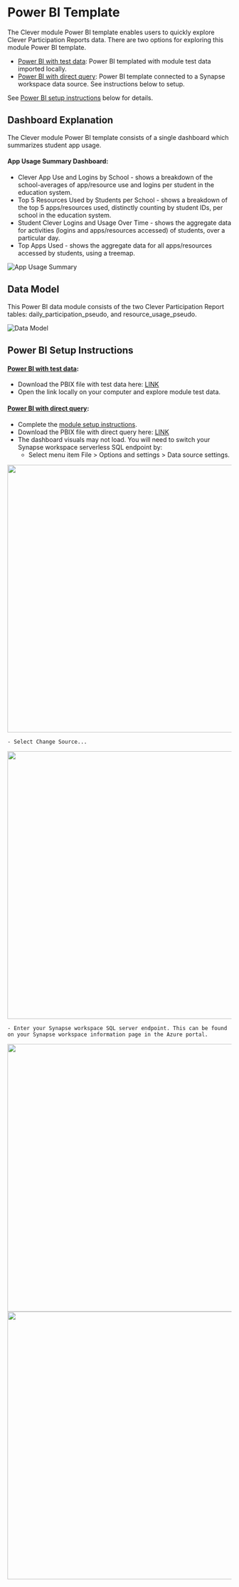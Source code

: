 # Power BI Template

The Clever module Power BI template enables users to quickly explore Clever Participation Reports data. There are two options for exploring this module Power BI template.
- [Power BI with test data](https://github.com/microsoft/OpenEduAnalytics/blob/main/modules/Digital_Learning_Apps_and_Platforms/Clever/powerbi/Clever%20Module%20Dashboard%20TestData.pbix): Power BI templated with module test data imported locally. 
- [Power BI with direct query](https://github.com/microsoft/OpenEduAnalytics/blob/main/modules/Digital_Learning_Apps_and_Platforms/Clever/powerbi/Clever%20Module%20Dashboard%20DirectQuery.pbix): Power BI template connected to a Synapse workspace data source. See instructions below to setup.

See [Power BI setup instructions](https://github.com/microsoft/OpenEduAnalytics/tree/main/modules/Digital_Learning_Apps_and_Platforms/Clever/powerbi#setup-instructions) below for details.

## Dashboard Explanation

The Clever module Power BI template consists of a single dashboard which summarizes student app usage.

#### App Usage Summary Dashboard:
- Clever App Use and Logins by School - shows a breakdown of the school-averages of app/resource use and logins per student in the education system.
- Top 5 Resources Used by Students per School - shows a breakdown of the top 5 apps/resources used, distinctly counting by student IDs, per school in the education system.
- Student Clever Logins and Usage Over Time - shows the aggregate data for activities (logins and apps/resources accessed) of students, over a particular day.
- Top Apps Used - shows the aggregate data for all apps/resources accessed by students, using a treemap.

![App Usage Summary](https://github.com/microsoft/OpenEduAnalytics/blob/main/modules/Digital_Learning_Apps_and_Platforms/Clever/docs/images/Clever%20Module%20Dashboard%20Sample.png)

## Data Model

This Power BI data module consists of the two Clever Participation Report tables: daily_participation_pseudo, and resource_usage_pseudo. 

![Data Model](https://github.com/microsoft/OpenEduAnalytics/blob/main/modules/Digital_Learning_Apps_and_Platforms/Clever/docs/images/star%20schema%20for%20Clever%20Dashboard.png)


## Power BI Setup Instructions

#### [Power BI with test data](https://github.com/microsoft/OpenEduAnalytics/blob/main/modules/Digital_Learning_Apps_and_Platforms/Clever/powerbi/Clever%20Module%20Dashboard%20TestData.pbix):
- Download the PBIX file with test data here: [LINK](https://github.com/microsoft/OpenEduAnalytics/blob/main/modules/Digital_Learning_Apps_and_Platforms/Clever/powerbi/Clever%20Module%20Dashboard%20TestData.pbix)
- Open the link locally on your computer and explore module test data. 

#### [Power BI with direct query](https://github.com/microsoft/OpenEduAnalytics/blob/main/modules/Digital_Learning_Apps_and_Platforms/Clever/powerbi/Clever%20Module%20Dashboard%20DirectQuery.pbix):
- Complete the [module setup instructions](https://github.com/microsoft/OpenEduAnalytics/tree/main/modules/Digital_Learning_Apps_and_Platforms/Clever#module-setup).
- Download the PBIX file with direct query here: [LINK](https://github.com/microsoft/OpenEduAnalytics/blob/main/modules/Digital_Learning_Apps_and_Platforms/Clever/powerbi/Clever%20Module%20Dashboard%20DirectQuery.pbix)
- The dashboard visuals may not load. You will need to switch your Synapse workspace serverless SQL endpoint by:
    - Select menu item File > Options and settings > Data source settings.

<kbd> 
    <img src="https://github.com/microsoft/OpenEduAnalytics/blob/main/modules/Digital_Learning_Apps_and_Platforms/Clever/docs/images/pbi%20data%20source.png" width="600"> 
</kbd>

    - Select Change Source...
    
<kbd> 
    <img src="https://github.com/microsoft/OpenEduAnalytics/blob/main/modules/Digital_Learning_Apps_and_Platforms/Clever/docs/images/pbi%20change%20source.png" width="600"> 
</kbd>

    - Enter your Synapse workspace SQL server endpoint. This can be found on your Synapse workspace information page in the Azure portal.
    
<kbd> 
    <img src="https://github.com/microsoft/OpenEduAnalytics/blob/main/modules/Digital_Learning_Apps_and_Platforms/Clever/docs/images/pbi%20sql%20endpt.png" width="600">
</kbd>

<kbd> 
    <img src="https://github.com/microsoft/OpenEduAnalytics/blob/main/modules/Digital_Learning_Apps_and_Platforms/Clever/docs/images/synapse%20sql%20enpt.png" width="600"> 
</kbd>
